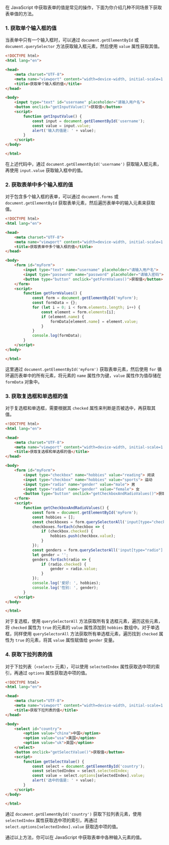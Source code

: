 在 JavaScript 中获取表单的值是常见的操作，下面为你介绍几种不同场景下获取表单值的方法。

### 1. 获取单个输入框的值
当表单中只有一个输入框时，可以通过 `document.getElementById` 或 `document.querySelector` 方法获取输入框元素，然后使用 `value` 属性获取其值。

```html
<!DOCTYPE html>
<html lang="en">

<head>
    <meta charset="UTF-8">
    <meta name="viewport" content="width=device-width, initial-scale=1.0">
    <title>获取单个输入框的值</title>
</head>

<body>
    <input type="text" id="username" placeholder="请输入用户名">
    <button onclick="getInputValue()">获取值</button>
    <script>
        function getInputValue() {
            const input = document.getElementById('username');
            const value = input.value;
            alert('输入的值是: ' + value);
        }
    </script>
</body>

</html>
```
在上述代码中，通过 `document.getElementById('username')` 获取输入框元素，再使用 `input.value` 获取输入框中的值。

### 2. 获取表单中多个输入框的值
对于包含多个输入框的表单，可以通过 `document.forms` 或 `document.getElementById` 获取表单元素，然后遍历表单中的输入元素来获取值。

```html
<!DOCTYPE html>
<html lang="en">

<head>
    <meta charset="UTF-8">
    <meta name="viewport" content="width=device-width, initial-scale=1.0">
    <title>获取表单中多个输入框的值</title>
</head>

<body>
    <form id="myForm">
        <input type="text" name="username" placeholder="请输入用户名">
        <input type="password" name="password" placeholder="请输入密码">
        <button type="button" onclick="getFormValues()">获取值</button>
    </form>
    <script>
        function getFormValues() {
            const form = document.getElementById('myForm');
            const formData = {};
            for (let i = 0; i < form.elements.length; i++) {
                const element = form.elements[i];
                if (element.name) {
                    formData[element.name] = element.value;
                }
            }
            console.log(formData);
        }
    </script>
</body>

</html>
```
这里通过 `document.getElementById('myForm')` 获取表单元素，然后使用 `for` 循环遍历表单中的所有元素，将元素的 `name` 属性作为键，`value` 属性作为值存储在 `formData` 对象中。

### 3. 获取复选框和单选框的值
对于复选框和单选框，需要根据其 `checked` 属性来判断是否被选中，再获取其值。

```html
<!DOCTYPE html>
<html lang="en">

<head>
    <meta charset="UTF-8">
    <meta name="viewport" content="width=device-width, initial-scale=1.0">
    <title>获取复选框和单选框的值</title>
</head>

<body>
    <form id="myForm">
        <input type="checkbox" name="hobbies" value="reading"> 阅读
        <input type="checkbox" name="hobbies" value="sports"> 运动
        <input type="radio" name="gender" value="male"> 男
        <input type="radio" name="gender" value="female"> 女
        <button type="button" onclick="getCheckboxAndRadioValues()">获取值</button>
    </form>
    <script>
        function getCheckboxAndRadioValues() {
            const form = document.getElementById('myForm');
            const hobbies = [];
            const checkboxes = form.querySelectorAll('input[type="checkbox"]');
            checkboxes.forEach(checkbox => {
                if (checkbox.checked) {
                    hobbies.push(checkbox.value);
                }
            });
            const genders = form.querySelectorAll('input[type="radio"]');
            let gender = '';
            genders.forEach(radio => {
                if (radio.checked) {
                    gender = radio.value;
                }
            });
            console.log('爱好: ', hobbies);
            console.log('性别: ', gender);
        }
    </script>
</body>

</html>
```
对于复选框，使用 `querySelectorAll` 方法获取所有复选框元素，遍历这些元素，将 `checked` 属性为 `true` 的元素的 `value` 属性添加到 `hobbies` 数组中。对于单选框，同样使用 `querySelectorAll` 方法获取所有单选框元素，遍历找到 `checked` 属性为 `true` 的元素，将其 `value` 属性赋值给 `gender` 变量。

### 4. 获取下拉列表的值
对于下拉列表（`<select>` 元素），可以使用 `selectedIndex` 属性获取选中项的索引，再通过 `options` 属性获取选中项的值。

```html
<!DOCTYPE html>
<html lang="en">

<head>
    <meta charset="UTF-8">
    <meta name="viewport" content="width=device-width, initial-scale=1.0">
    <title>获取下拉列表的值</title>
</head>

<body>
    <select id="country">
        <option value="china">中国</option>
        <option value="usa">美国</option>
        <option value="uk">英国</option>
    </select>
    <button onclick="getSelectValue()">获取值</button>
    <script>
        function getSelectValue() {
            const select = document.getElementById('country');
            const selectedIndex = select.selectedIndex;
            const value = select.options[selectedIndex].value;
            alert('选中的值是: ' + value);
        }
    </script>
</body>

</html>
```
通过 `document.getElementById('country')` 获取下拉列表元素，使用 `selectedIndex` 属性获取选中项的索引，再通过 `select.options[selectedIndex].value` 获取选中项的值。

通过以上方法，你可以在 JavaScript 中获取表单中各种输入元素的值。 